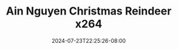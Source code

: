 --- 
title: "Ain Nguyen  Christmas Reindeer x264"
description: "    Ain Nguyen  Christmas Reindeer x264  tele video full new"
date: 2024-07-23T22:25:26-08:00
file_code: "kzljyjbgq628"
draft: false
cover: "5zscrfwwu804o1mp.jpg"
tags: ["Ain", "Nguyen", "Christmas", "Reindeer", "bokep-indo", "bokep-viral", "bokep-ig"]
length: 156
fld_id: "1483344"
foldername: "Ain nguyen"
categories: ["Ain nguyen"]
views: 0
---